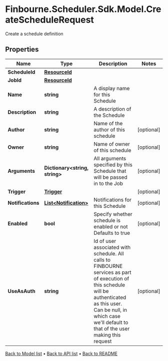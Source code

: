 # Finbourne.Scheduler.Sdk.Model.CreateScheduleRequest
Create a schedule definition

## Properties

Name | Type | Description | Notes
------------ | ------------- | ------------- | -------------
**ScheduleId** | [**ResourceId**](ResourceId.md) |  | 
**JobId** | [**ResourceId**](ResourceId.md) |  | 
**Name** | **string** | A display name for this Schedule | 
**Description** | **string** | A description of the Schedule | 
**Author** | **string** | Name of the author of this schedule | [optional] 
**Owner** | **string** | Name of owner of this schedule | [optional] 
**Arguments** | **Dictionary&lt;string, string&gt;** | All arguments specified by this Schedule that will be passed in to the Job | [optional] 
**Trigger** | [**Trigger**](Trigger.md) |  | [optional] 
**Notifications** | [**List&lt;Notification&gt;**](Notification.md) | Notifications for this Schedule | [optional] 
**Enabled** | **bool** | Specify whether schedule is enabled or not  Defaults to true | [optional] 
**UseAsAuth** | **string** | Id of user associated with schedule. All calls to FINBOURNE services  as part of execution of this schedule will be authenticated as this   user. Can be null, in which case we&#39;ll default to that of the user   making this request | [optional] 

[Back to Model list](../README.md#documentation-for-models) &#8226; [Back to API list](../README.md#documentation-for-api-endpoints) &#8226; [Back to README](../README.md)

